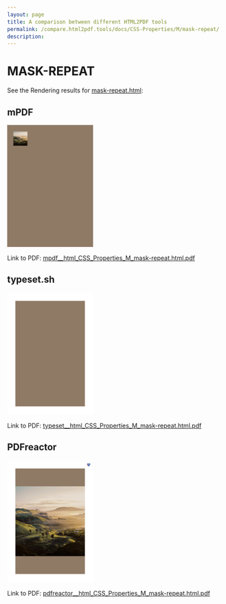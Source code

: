 ```yaml
---
layout: page
title: A comparison between different HTML2PDF tools
permalink: /compare.html2pdf.tools/docs/CSS-Properties/M/mask-repeat/
description: 
---
```


# MASK-REPEAT

See the Rendering results for [mask-repeat.html](/html/CSS%20Properties/M/mask-repeat.html):

## mPDF
![](mpdf__html_CSS_Properties_M_mask-repeat.html.png) 

Link to PDF: [mpdf__html_CSS_Properties_M_mask-repeat.html.pdf](mpdf__html_CSS_Properties_M_mask-repeat.html.pdf)

## typeset.sh
![](typeset__html_CSS_Properties_M_mask-repeat.html.png) 

Link to PDF: [typeset__html_CSS_Properties_M_mask-repeat.html.pdf](typeset__html_CSS_Properties_M_mask-repeat.html.pdf)

## PDFreactor
![](pdfreactor__html_CSS_Properties_M_mask-repeat.html.png) 

Link to PDF: [pdfreactor__html_CSS_Properties_M_mask-repeat.html.pdf](pdfreactor__html_CSS_Properties_M_mask-repeat.html.pdf)
